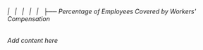 ###### |   |   |   |   |   ├── Percentage of Employees Covered by Workers' Compensation

*Add content here*
